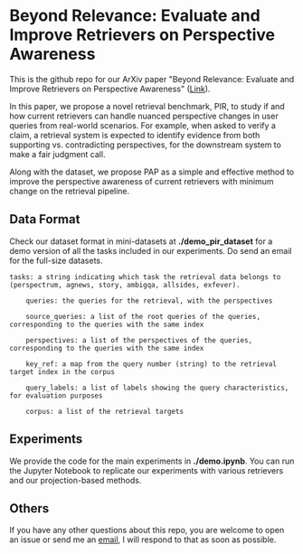 # Beyond Relevance: Evaluate and Improve Retrievers on Perspective Awareness
This is the github repo for our ArXiv paper "Beyond Relevance: Evaluate and Improve Retrievers on Perspective Awareness" ([Link](https://arxiv.org/abs/2405.02714)).

In this paper, we  propose a novel retrieval benchmark, PIR, to study if and how current retrievers can handle nuanced perspective changes in user queries from real-world scenarios. For example, when asked to verify a claim, a retrieval system is expected to identify evidence from both supporting vs. contradicting perspectives, for the downstream system to make a fair judgment call.

Along with the dataset, we propose PAP as a simple and effective method to improve the perspective awareness of current retrievers with minimum change on the retrieval pipeline.

## Data Format
Check our dataset format in mini-datasets at **./demo_pir_dataset** for a demo version of all the tasks included in our experiments. Do send an email for the full-size datasets.

    tasks: a string indicating which task the retrieval data belongs to (perspectrum, agnews, story, ambigqa, allsides, exfever). 
    
        queries: the queries for the retrieval, with the perspectives

        source_queries: a list of the root queries of the queries, corresponding to the queries with the same index

        perspectives: a list of the perspectives of the queries, corresponding to the queries with the same index

        key_ref: a map from the query number (string) to the retrieval target index in the corpus

        query_labels: a list of labels showing the query characteristics, for evaluation purposes

        corpus: a list of the retrieval targets
        

## Experiments

We provide the code for the main experiments in **./demo.ipynb**. You can run the Jupyter Notebook to replicate our experiments with various retrievers and our projection-based methods.

## Others
If you have any other questions about this repo, you are welcome to open an issue or send me an [email](mailto:xinranz3@andrew.cmu.edu), I will respond to that as soon as possible.
